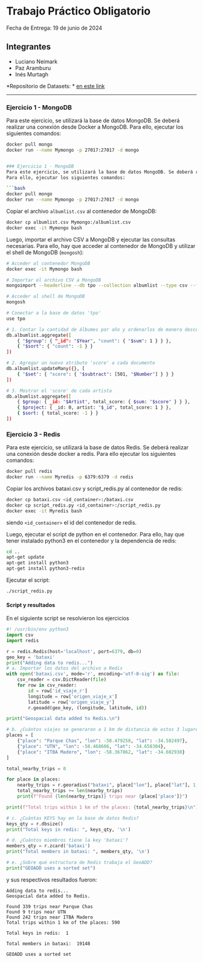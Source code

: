 # Trabajo Práctico Obligatorio
Fecha de Entrega: 19 de junio de 2024

## Integrantes
- Luciano Neimark
- Paz Aramburu
- Inés Murtagh

*Repositorio de Datasets: * 
[en este link](https://l1nk.dev/aTrRE)

---

### Ejercicio 1 - MongoDB
Para este ejercicio, se utilizará la base de datos MongoDB. Se deberá realizar una conexión desde Docker a MongoDB. Para ello, ejecutar los siguientes comandos:

```bash
docker pull mongo
docker run --name Mymongo -p 27017:27017 -d mongo


### Ejercicio 1 - MongoDB
Para este ejercicio, se utilizará la base de datos MongoDB. Se deberá realizar una conexión desde Docker a MongoDB. 
Para ello, ejecutar los siguientes comandos:

```bash
docker pull mongo
docker run --name Mymongo -p 27017:27017 -d mongo
```

Copiar el archivo `albumlist.csv` al contenedor de MongoDB:

```bash
docker cp albumlist.csv Mymongo:/albumlist.csv
docker exec -it Mymongo bash
```

Luego, importar el archivo CSV a MongoDB y ejecutar las consultas necesarias. Para ello, hay que acceder al contenedor de MongoDB y utilizar el shell de MongoDB (`mongosh`):

```bash
# Acceder al contenedor MongoDB
docker exec -it Mymongo bash

# Importar el archivo CSV a MongoDB
mongoimport --headerline --db tpo --collection albumlist --type csv --file /albumlist.csv

# Acceder al shell de MongoDB
mongosh

# Conectar a la base de datos 'tpo'
use tpo
```

```bash
# 1. Contar la cantidad de álbumes por año y ordenarlos de manera descendente
db.albumlist.aggregate([
    { "$group": { "_id": "$Year", "count": { "$sum": 1 } } },
    { "$sort": { "count": -1 } }
])

# 2. Agregar un nuevo atributo 'score' a cada documento
db.albumlist.updateMany({}, [
    { "$set": { "score": { "$subtract": [501, "$Number"] } } }
])

# 3. Mostrar el 'score' de cada artista
db.albumlist.aggregate([
    { $group: { _id: "$Artist", total_score: { $sum: "$score" } } },
    { $project: { _id: 0, artist: "$_id", total_score: 1 } },
    { $sort: { total_score: -1 } }
])
```


### Ejercicio 3 - Redis
Para este ejercicio, se utilizará la base de datos Redis. Se deberá realizar una conexión desde docker a redis. Para ello ejecutar los siguientes comandos:
    
```bash
docker pull redis
docker run --name Myredis -p 6379:6379 -d redis
```
Copiar los archivos bataxi.csv y script_redis.py al contenedor de redis:
        
```bash
docker cp bataxi.csv <id_container>:/bataxi.csv
docker cp script_redis.py <id_container>:/script_redis.py
docker exec -it Myredis bash
```

siendo `<id_container>` el id del contenedor de redis.

Luego, ejecutar el script de python en el contenedor. Para ello, hay que tener instalado python3 en el contenedor y la dependencia de redis:
```bash
cd ..
apt-get update
apt-get install python3
apt-get install python3-redis
```
Ejecutar el script:
```bash
./script_redis.py
```

#### Script y resultados
En el siguiente script se resolvieron los ejercicios
```python
#! /usr/bin/env python3
import csv
import redis

r = redis.Redis(host='localhost', port=6379, db=0)
geo_key = 'bataxi'
print("Adding data to redis...")
# a. Importar los datos del archivo a Redis
with open('bataxi.csv', mode='r', encoding='utf-8-sig') as file:
    csv_reader = csv.DictReader(file)
    for row in csv_reader:
        id = row['id_viaje_r']
        longitude = row['origen_viaje_x']
        latitude = row['origen_viaje_y']
        r.geoadd(geo_key, (longitude, latitude, id))

print("Geospacial data added to Redis.\n")

# b. ¿Cuántos viajes se generaron a 1 km de distancia de estos 3 lugares?
places = [
    {"place": "Parque Chas", "lon": -58.479258, "lat": -34.582497},
    {"place": "UTN", "lon": -58.468606, "lat": -34.658304},
    {"place": "ITBA Madero", "lon": -58.367862, "lat": -34.602938}
]

total_nearby_trips = 0

for place in places:
    nearby_trips = r.georadius("bataxi", place["lon"], place["lat"], 1, unit='km')
    total_nearby_trips += len(nearby_trips)
    print(f"Found {len(nearby_trips)} trips near {place['place']}")

print(f"Total trips within 1 km of the places: {total_nearby_trips}\n")

# c. ¿Cuántas KEYS hay en la base de datos Redis?
keys_qty = r.dbsize()
print("Total keys in redis: ", keys_qty, '\n')

# d. ¿Cuántos miembros tiene la key 'bataxi'?
members_qty = r.zcard('bataxi')
print("Total members in bataxi: ", members_qty, '\n')

# e. ¿Sobre qué estructura de Redis trabaja el GeoADD?
print("GEOADD uses a sorted set")
```

y sus respectivos resultados fueron:
```
Adding data to redis...
Geospacial data added to Redis.

Found 339 trips near Parque Chas
Found 9 trips near UTN
Found 242 trips near ITBA Madero
Total trips within 1 km of the places: 590

Total keys in redis:  1 

Total members in bataxi:  19148 

GEOADD uses a sorted set
```
